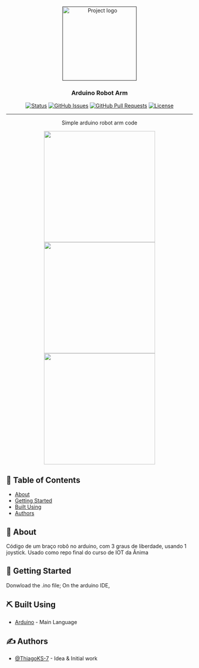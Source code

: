<p align="center">
  <a href="" rel="noopener">
 <img width=200px height=200px src="https://user-images.githubusercontent.com/83460816/188471938-9a88ff33-6f67-45b0-8cec-3253874709df.png" alt="Project logo"></a>
</p>

<h3 align="center">Arduino Robot Arm</h3>

<div align="center">

[![Status](https://img.shields.io/badge/status-active-success.svg)]()
[![GitHub Issues](https://img.shields.io/github/issues/ThiagoKS-7/Arduino-Robot-Arm.svg)](https://github.com/ThiagoKS-7/Arduino-Robot-Arm/issues)
[![GitHub Pull Requests](https://img.shields.io/github/issues-pr/ThiagoKS-7/Arduino-Robot-Arm.svg)](https://github.com/ThiagoKS-7/Arduino-Robot-Arm/pulls)
[![License](https://img.shields.io/badge/license-MIT-blue.svg)](/LICENSE)

</div>

---

<p align="center"> Simple arduino robot arm code
    <br> 
</p>

<div align="center">
<img height="300px" src="https://user-images.githubusercontent.com/83460816/188472129-cf550994-219c-4823-a43c-fea2444f0ccb.png" />
<img height="300px" src="https://user-images.githubusercontent.com/83460816/188472373-ee0b002a-147d-4a14-95a0-c5b84a48121e.png" />
<img height="300px" src="https://user-images.githubusercontent.com/83460816/188473099-10806f9d-9b63-4772-85fe-a482870c4af5.png" />
</div> 


## 📝 Table of Contents

- [About](#about)
- [Getting Started](#getting_started)
- [Built Using](#built_using)
- [Authors](#authors)

## 🧐 About <a name = "about"></a>

Código de um braço robô no arduino, com 3 graus de liberdade, usando 1 joystick. Usado como repo final do curso de IOT da Ânima

## 🏁 Getting Started <a name = "getting_started"></a>

Donwload the .ino file;
On the arduino IDE, 

## ⛏️ Built Using <a name = "built_using"></a>

- [Arduino](https://www.arduino.cc/) - Main Language

## ✍️ Authors <a name = "authors"></a>

- [@ThiagoKS-7](https://github.com/ThiagoKS-7) - Idea & Initial work
